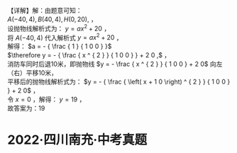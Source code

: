 【详解】解：由题意可知：  
$A \left( - 4 0 , 4 \right) , B \left( 4 0 , 4 \right) , H \left( 0 , 2 0 \right) ,$ ，  
设抛物线解析式为： $y = a x ^ { 2 } + 2 0$ ，  
将 $A \left( - 4 0 , 4 \right)$ 代入解析式 $y = a x ^ { 2 } + 2 0$ ，  
解得： $a = - { \frac { 1 } { 1 0 0 } }$   
$\therefore y = - { \frac { x ^ { 2 } } { 1 0 0 } } + 2 0 ,$ ，  
消防车同时后退10米，即抛物线 $y = - \frac { x ^ { 2 } } { 1 0 0 } + 2 0$ 向左（右）平移10米，  
平移后的抛物线解析式为： $y = - { \frac { \left( x + 1 0 \right) ^ { 2 } } { 1 0 0 } } + 2 0$ ，  
令 $x = 0$ ，解得： $y = 1 9$ ，  
故答案为：19

# 2022·四川南充·中考真题
